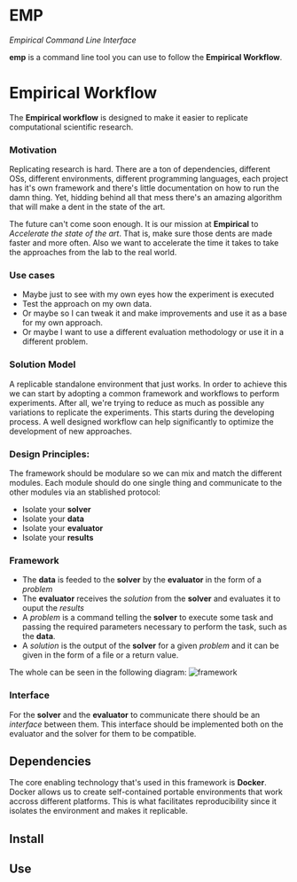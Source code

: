 
# EMP

_Empirical Command Line Interface_

**emp** is a command line tool you can use to follow the **Empirical Workflow**.

# Empirical Workflow
The **Empirical workflow** is designed to make it easier to replicate computational scientific research.

### Motivation
Replicating research is hard. There are a ton of dependencies, different OSs, different environments, 
different programming languages, each project has it's own framework and there's little documentation
on how to run the damn thing. Yet, hidding behind all that mess there's an amazing algorithm that will
make a dent in the state of the art.

The future can't come soon enough. It is our mission at **Empirical** to _Accelerate the state of the art_. 
That is, make sure those dents are made faster and more often. Also we want to accelerate the time it takes
to take the approaches from the lab to the real world.

### Use cases
- Maybe just to see with my own eyes how the experiment is executed
- Test the approach on my own data. 
- Or maybe so I can tweak it and make improvements and use it as a base for my own approach. 
- Or maybe I want to use a different evaluation methodology or use it in a different problem.

### Solution Model
A replicable standalone environment that just works. In order to achieve this we can start by adopting a common framework and workflows to perform experiments. After all, we're trying to reduce as much as possible any variations to replicate the experiments. This starts during the developing process. A well designed workflow can help significantly to optimize
the development of new approaches.

### Design Principles:
The framework should be modulare so we can mix and match the different modules. Each module should do one single thing and communicate to the other modules via an stablished protocol:
- Isolate your **solver**
- Isolate your **data**
- Isolate your **evaluator**
- Isolate your **results**

### Framework
- The **data** is feeded to the **solver** by the **evaluator** in the form of a _problem_
- The **evaluator** receives the _solution_ from the **solver** and evaluates it to ouput the _results_
- A _problem_ is a command telling the **solver** to execute some task and passing the required parameters
necessary to perform the task, such as the **data**.
- A _solution_ is the output of the **solver** for a given _problem_ and it can be given in the form of a file or a return value.

The whole can be seen in the following diagram:
![framework](https://www.lucidchart.com/publicSegments/view/c4bb8431-71ba-4711-9620-b3cf49d6a8d1/image.png)

### Interface
For the **solver** and the **evaluator** to communicate there should be an _interface_ between them. 
This interface should be implemented both on the evaluator and the solver for them to be compatible.


## Dependencies
The core enabling technology that's used in this framework is **Docker**. Docker allows us to create self-contained portable environments that work accross different platforms. This is what facilitates reproducibility since it isolates the environment and makes it replicable.

## Install


## Use
